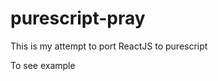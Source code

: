 purescript-pray
===============

This is my attempt to port ReactJS to purescript

To see example
<gulp compile>
<gulp bundle>



